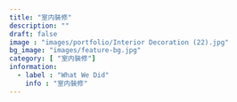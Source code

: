```yaml
---
title: "室内裝修"
description: ""
draft: false
image : "images/portfolio/Interior Decoration (22).jpg"
bg_image: "images/feature-bg.jpg"
category: [ "室内裝修"]
information:
  - label : "What We Did"
    info : "室内裝修"
---
```



